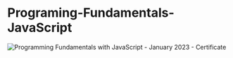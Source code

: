 # Programing-Fundamentals-JavaScript

![Programming Fundamentals with JavaScript - January 2023 - Certificate](https://user-images.githubusercontent.com/113279073/235094479-146610e0-4799-4fce-b833-ef4a2918b85f.jpeg)
